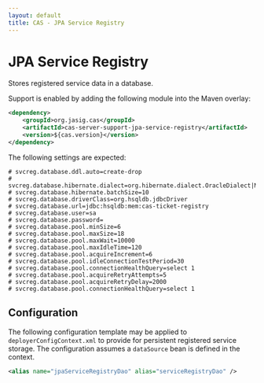 ```yaml
---
layout: default
title: CAS - JPA Service Registry
---
```


# JPA Service Registry
Stores registered service data in a database.

Support is enabled by adding the following module into the Maven overlay:

```xml
<dependency>
    <groupId>org.jasig.cas</groupId>
    <artifactId>cas-server-support-jpa-service-registry</artifactId>
    <version>${cas.version}</version>
</dependency>
```

The following settings are expected:

```properties
# svcreg.database.ddl.auto=create-drop
# svcreg.database.hibernate.dialect=org.hibernate.dialect.OracleDialect|MySQLInnoDBDialect|HSQLDialect
# svcreg.database.hibernate.batchSize=10
# svcreg.database.driverClass=org.hsqldb.jdbcDriver
# svcreg.database.url=jdbc:hsqldb:mem:cas-ticket-registry
# svcreg.database.user=sa
# svcreg.database.password=
# svcreg.database.pool.minSize=6
# svcreg.database.pool.maxSize=18
# svcreg.database.pool.maxWait=10000
# svcreg.database.pool.maxIdleTime=120
# svcreg.database.pool.acquireIncrement=6
# svcreg.database.pool.idleConnectionTestPeriod=30
# svcreg.database.pool.connectionHealthQuery=select 1
# svcreg.database.pool.acquireRetryAttempts=5
# svcreg.database.pool.acquireRetryDelay=2000
# svcreg.database.pool.connectionHealthQuery=select 1
```


## Configuration

The following configuration template may be applied to `deployerConfigContext.xml` to provide for persistent
registered service storage. The configuration assumes a `dataSource` bean is defined in the context.

```xml
<alias name="jpaServiceRegistryDao" alias="serviceRegistryDao" />
```

